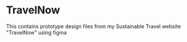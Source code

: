 # TravelNow
This contains prototype design files from my Sustainable Travel website "TravelNow" using figma
